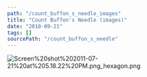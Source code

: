 ```yaml
---
path: "/count_buffon_s_needle_images"
title: "Count Buffon's Needle (images)"
date: "2010-09-21"
tags: []
sourcePath: "/count_buffon_s_needle"
---
```


 ![Screen%20shot%202011-07-21%20at%205.18.22%20PM.png_hexagon.png](Screen%20shot%202011-07-21%20at%205.18.22%20PM.png_hexagon.png)